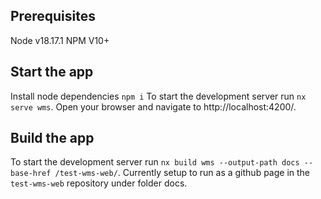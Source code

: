 ## Prerequisites
Node v18.17.1
NPM V10+


## Start the app
Install node dependencies `npm i`
To start the development server run `nx serve wms`. Open your browser and navigate to http://localhost:4200/. 


## Build the app
To start the development server run `nx build wms --output-path docs --base-href /test-wms-web/`. Currently setup to run as a github page in the `test-wms-web` repository under folder docs.